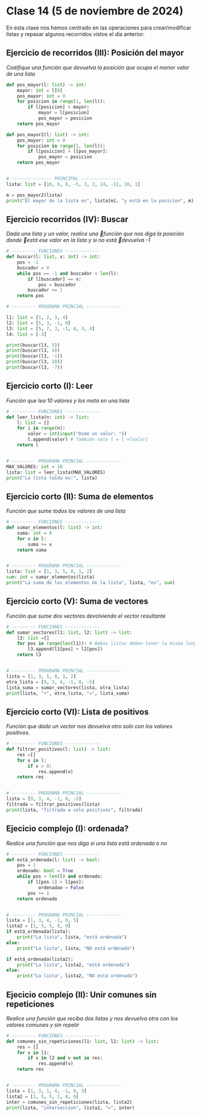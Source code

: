 # Clase 14 (5 de noviembre de 2024)

En esta clase nos hemos centrado en las operaciones para crear/modificar listas y repasar algunos recorridos vistos el día anterior:

## Ejercicio de recorridos (III): Posición del mayor
*Codifique una función que devuelva la posición que ocupa el menor valor de una lista*

```python
def pos_mayor(l: list) -> int:
    mayor: int = l[0]
    pos_mayor: int = 0
    for posicion in range(1, len(l)):
        if l[posicion] > mayor:
            mayor = l[posicion]
            pos_mayor = posicion
    return pos_mayor

def pos_mayor2(l: list) -> int:
    pos_mayor: int = 0
    for posicion in range(1, len(l)):
        if l[posicion] > l[pos_mayor]:
            pos_mayor = posicion
    return pos_mayor


# --------------- PRINCIPAL ---------------
lista: list = [10, 6, 8, -5, 3, 2, 24, -12, 10, 1]

m = pos_mayor2(lista)
print("El mayor de la lista es", lista[m], "y está en la posicion", m)
```

## Ejercicio recorridos (IV): Buscar

*Dada una lista y un valor, realice una función que nos diga la posición donde está ese valor en la lista y si no está devuelva -1*

```python
# --------- FUNCIONES -------------
def buscar(l: list, x: int) -> int:
    pos = -1
    buscador = 0
    while pos == -1 and buscador < len(l):
        if l[buscador] == x:
            pos = buscador
        buscador += 1
    return pos

# --------- PROGRAMA PRINCIAL -------------

l1: list = [1, 2, 3, 4]
l2: list = [5, 3, -1, 0]
l3: list = [5, 7, 3, -1, 8, 3, 4]
l4: list = [-3]

print(buscar(l3, 5))
print(buscar(l3, 4))
print(buscar(l3, -1))
print(buscar(l3, 10))
print(buscar(l3, -7))
```
## Ejercicio corto (I): Leer

*Función que lea 10 valores y los meta en una lista*

```python
# --------- FUNCIONES -------------
def leer_lista(n: int) -> list:
    l: list = []
    for i in range(n):
        valor = int(input("Dime un valor: "))
        l.append(valor) # También vale l = l +[valor]
    return l


# --------- PROGRAMA PRINCIAL -------------
MAX_VALORES: int = 10
lista: list = leer_lista(MAX_VALORES)
print("La lista leída es:", lista)
```

## Ejercicio corto (II): Suma de elementos

*Función que sume todos los valores de una lista*

```python
# --------- FUNCIONES -------------
def sumar_elementos(l: list) -> int:
    suma: int = 0
    for v in l:
        suma += v
    return suma


# --------- PROGRAMA PRINCIAL -------------
lista: list = [1, 3, 5, 8, 1, 2]
sum: int = sumar_elementos(lista)
print("La suma de los elementos de la lista", lista, "es", sum)
```

## Ejercicio corto (V): Suma de vectores

*Función que sume dos vectores devolviendo el vector resultante*

```python
# --------- FUNCIONES -------------
def sumar_vectores(l1: list, l2: list) -> list:
    l3: list =[]
    for pos in range(len(l1)): # Ambas listas deben tener la misma longitud
        l3.append(l1[pos] + l2[pos])
    return l3


# --------- PROGRAMA PRINCIAL -------------
lista = [1, 3, 5, 8, 1, 2]
otra_lista = [9, 3, 4, -1, 0, -5]
lista_suma = sumar_vectores(lista, otra_lista)
print(lista, "+", otra_lista, "=", lista_suma)
```

## Ejercicio corto (VI): Lista de positivos

*Función que dado un vector nos devuelva otro solo con los valores positivos.*

```python
# --------- FUNCIONES -------------
def filtrar_positivos(l: list) -> list:
    res =[]
    for v in l:
        if v > 0:
            res.append(v)
    return res


# --------- PROGRAMA PRINCIAL -------------
lista = [9, 3, 4, -1, 0, -5]
filtrada = filtrar_positivos(lista)
print(lista, "filtrada a solo positivos", filtrada)
```

## Ejecicio complejo (I): ordenada?

*Realice una función que nos diga si una lista está ordenada o no*

```python
# --------- FUNCIONES -------------
def está_ordenada(l: list) -> bool:
    pos = 1
    ordenado: bool = True
    while pos < len(l) and ordenado:
        if l[pos-1] > l[pos]:
            ordenadao = False
        pos += 1
    return ordenado


# --------- PROGRAMA PRINCIAL -------------
lista = [1, 3, 4, -1, 0, 5]
lista2 = [1, 5, 5, 8, 9]
if está_ordenada(lista):
    print("La lista", lista, "está ordenada")
else:
    print("La lista", lista, "NO está ordenada")

if está_ordenada(lista2):
    print("La lista", lista2, "está ordenada")
else:
    print("La lista", lista2, "NO está ordenada")
```

## Ejecicio complejo (II): Unir comunes sin repeticiones

*Realice una función que reciba dos listas y nos devuelva otra con los valores comunes y sin repetir*

```python
# --------- FUNCIONES -------------
def comunes_sin_repeticiones(l1: list, l2: list) -> list:
    res = []
    for v in l1:
        if v in l2 and v not in res:
            res.append(v)
    return res


# --------- PROGRAMA PRINCIAL -------------
lista = [1, 3, 1, 4, -1, 0, 5]
lista2 = [1, 5, 5, 1, 8, 9]
inter = comunes_sin_repeticiones(lista, lista2)
print(lista, "interseccion", lista2, "=", inter)
```


